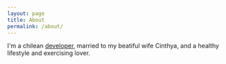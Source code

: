 ```yaml
---
layout: page
title: About
permalink: /about/
---
```


I'm a chilean [developer](http://github.com/jpcolomer), married to my beatiful wife Cinthya, and a healthy
lifestyle and exercising lover.

